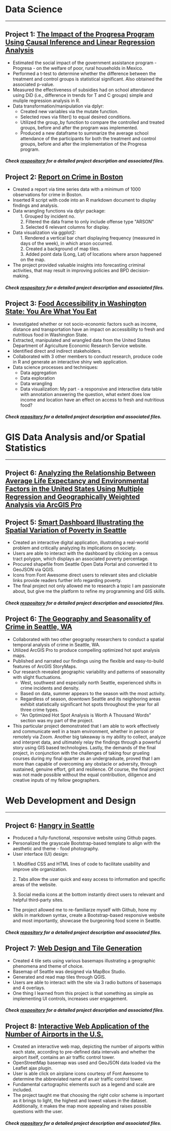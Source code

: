 # Data Science
***
## Project 1: **[The Impact of the Progresa Program Using Causal Inference and Linear Regression Analysis](https://richdait.github.io/Causality_Regression_Progresa/)**
* Estimated the social impact of the government assistance program - Progresa - on the welfare of poor, rural households in Mexico.
* Performed a t-test to determine whether the difference between the treatment and control groups is statistical significant. Also obtained the associated p-value.
* Measured the effectiveness of subsidies had on school attendance using DiD (i.e., difference in trends for T and C groups) simple and muliple regression analysis in R.
* Data transformation/manipulation via dplyr:
  <ul> <li> Created new variables via the mutate function. </li>
  <li> Selected rows via filter() to equal desired conditions. </li>
  <li> Utilized the group_by function to compare the controlled and treated groups, before and after the program was implemented. </li>
  <li> Produced a new dataframe to summarize the average school attendance of the participants for both the treatment and control groups, before and after the implementation of the Progresa program.</li> </ul>
  
##### Check [respository](https://github.com/richdait/Causality_Regression_Progresa) for a detailed project description and associated files.

## Project 2: **[Report on Crime in Boston](https://richdait.github.io/Extra-Credit---Crime-in-Boston/)**
* Created a report via time series data with a minimum of 1000 observations for crime in Boston.
* Inserted R script with code into an R markdown document to display findings and analysis.
* Data wrangling functions via dplyr package:
  <ul> 1. Grouped by incident no. </ul>
  <ul> 2. Filtered the data frame to only include offense type "ARSON" </ul>
  <ul> 3. Selected 6 relevant columns for display. </ul>
* Data visualization via ggplot2:
  <ul> 1. Rendered a vertical bar chart displaying frequency (measured in days of the week), in which arson occurred. </ul>
  <ul> 2. Created a background of map tiles.</ul>
  <ul> 3. Added point data (Long, Lat) of locations where arson happened on the map.</ul>
* The project provided valuable insights into forecasting criminal activities, that may result in improving policies and BPD decision-making.

##### Check [respository](https://github.com/richdait/Extra-Credit---Crime-in-Boston) for a detailed project description and associated files.

## Project 3: **[Food Accessibility in Washington State: You Are What You Eat](https://richiea7uwinfo.shinyapps.io/Food_Accessibility/)**
* Investigated whether or not socio-economic factors such as income, distance and transportation have an impact on accessibility to fresh and nutritious food in Washington State.
* Extracted, manipulated and wrangled data from the United States Department of Agriculture Economic Research Service website.
* Identified direct and indirect stakeholders.
* Collaborated with 3 other members to conduct research, produce code in R and generate an interactive shiny web application.
* Data science processes and techniques:
  <ul><li>Data aggregation</li></ul>
  <ul><li>Data exploration</li></ul>
  <ul><li>Data wrangling</li></ul>
  <ul><li>Data visualization: My part - a responsive and interactive data table with annotation answering the question, what extent does low income and location have an effect on access to fresh and nutritious food?</li></ul>

##### Check [repository](https://github.com/richdait/INFO-201-Final-Project) for a detailed project description and associated files.

# GIS Data Analysis and/or Spatial Statistics
***
## Project 6: **[Analyzing the Relationship Between Average Life Expectancy and Environmental Factors in the United States Using Multiple Regression and Geographically Weighted Analysis via ArcGIS Pro]()**

## Project 5: **[Smart Dashboard Illustrating the Spatial Variation of Poverty in Seattle](https://richdait.github.io/Final_Project_Poverty/poverty)**
* Created an interactive digital application, illustrating a real-world problem and critically analyzing its implications on society.
* Users are able to interact with the dashboard by clicking on a census tract polygon, which displays an associated poverty percentage.
* Procured shapefile from Seattle Open Data Portal and converted it to GeoJSON via QGIS.
* Icons from Font Awesome direct users to relevant sites and clickable links provide readers further info regarding poverty.
* The final project not only allowed me to research a topic I am passionate about, but give me the platform to refine my programming and GIS skills.

##### Check [respository](https://github.com/richdait/Final_Project_Poverty) for a detailed project description and associated files.

## Project 6: **[The Geography and Seasonality of Crime in Seattle, WA](https://arcg.is/H0DL5)**
* Collaborated with two other geography researchers to conduct a spatial temporal analysis of crime in Seattle, WA.
* Utilized ArcGIS Pro to produce compelling optimized hot spot analysis maps.
* Published and narrated our findings using the flexible and easy-to-build features of ArcGIS StoryMaps.
* Our research revealed geographic variability and patterns of seasonality with slight fluctuations.
  <ul><li>West, southwest and especially north Seattle, experienced shifts in crime incidents and density.</li></ul>
  <ul><li>Based on data, summer appears to the season with the most activity.</li></ul>
  <ul><li>Regardless of season, downtown Seattle and its neighboring areas exhibit statistically significant hot spots throughout the year for all three crime types.</li></ul>
  <ul><li>"An Optimized Hot Spot Analysis is Worth A Thousand Words" section was my part of the project.</li></ul>
* This particular project demonstrated that I am able to work effectively and communicate well in a team environment, whether in person or remotely via Zoom. Another big takeaway is my ability to collect, analyze and interpret data, and ultimately relay the findings through a powerful story using GIS based technologies. Lastly, the demands of the final project, in conjunction with the challenges of taking four grueling courses during my final quarter as an undergraduate, proved that I am more than capable of overcoming any obstacle or adversity, through sustained, genuine effort, grit and resilience. Of course, the final project was not made possible without the equal contribution, diligence and creative inputs of my fellow geographers.


# Web Development and Design
***
## Project 6: **[Hangry in Seattle](https://richdait.github.io/)**
* Produced a fully-functional, responsive website using Github pages.
* Personalized the grayscale Bootstrap-based template to align with the aesthetic and theme - food photography.
* User interface (UI) design:
<ul> 1. Modified CSS and HTML lines of code to facilitate usability and improve site organization. </ul>
<ul> 2. Tabs allow the user quick and easy access to information and specific areas of the website. </ul>
<ul> 3. Social media icons at the bottom instantly direct users to relevant and helpful third-party sites. </ul>

* The project allowed me to re-familiarze myself with Github, hone my skills in markdown syntax, create a Bootstrap-based responsive website and most importantly, showcase the burgeoning food scene in Seattle.

##### Check [repository](https://github.com/richdait/richdait.github.io) for a detailed project description and associated files.

## Project 7: **[Web Design and Tile Generation](https://richdait.github.io/Socioeconomic_Index_and_Seahawks_Tile_Sets/index.html)**
* Created 4 tile sets using various basemaps illustrating a geographic phenomena and theme of choice.
* Basemap of Seattle was designed via MapBox Studio.
* Generated and read map tiles through QGIS.
* Users are able to interact with the site via 3 radio buttons of basemaps and 4 overlays.
* One thing I learned from this project is that something as simple as implementing UI controls, increases user engagement.
##### Check [respository](https://github.com/richdait/Socioeconomic_Index_and_Seahawks_Tile_Sets) for a detailed project description and associated files.
## Project 8: **[Interactive Web Application of the Number of Airports in the U.S.](https://richdait.github.io/lab4_WebMapApp/)**
* Created an interactive web map, depicting the number of airports within each state, according to pre-defined data intervals and whether the airport itself, contains an air traffic control tower.
* OpenStreetMap basemap was used and GeoJSON data loaded via the Leaflet ajax plugin.
* User is able click on airplane icons courtesy of Font Awesome to determine the abbreviated name of an air traffic control tower. 
* Fundamental cartographic elements such as a legend and scale are included.
* The project taught me that choosing the right color scheme is important as it brings to light, the highest and lowest values in the dataset. Additionally, it makes the map more appealing and raises possible questions with the user.

##### Check [repository](https://github.com/richdait/lab4_WebMapApp) for a detailed project description and associated files.
